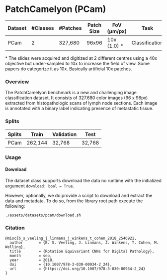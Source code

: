 # PatchCamelyon (PCam)

| Dataset | #Classes | #Patches | Patch Size | FoV (μm/px) | Task | Cancer Type |
|---|---|---|---|---| ---| ---|
| PCam | 2 | 327,680 | 96x96 | 10x (1.0) \* | Classification | Breast |

\* The slides were acquired and digitized at 2 different centres using a 40x objective but under-sampled to 10x to increase the field of view. Some papers do categorize it as 10x. Basically artificial 10x patches.

### Overview

The PatchCamelyon benchmark is a new and challenging image classification dataset. It consists of 327.680 color images (96 x 96px) extracted from histopathologic scans of lymph node sections. Each image is annotated with a binary label indicating presence of metastatic tissue.

### Splits

| Splits | Train | Validation | Test |
|---|---|---|---|
| PCam | 262,144 | 32,768 | 32,768 |


### Usage

#### Download
The dataset class supports download the data no runtime with the initialized argument
`download: bool = True`.

However, optionally, we do provide a script to download and extract the data and metadata.
To do so, from the library root path execute the following:
```sh
./assets/datasets/pcam/download.sh
```

### Citation
```
@misc{b_s_veeling_j_linmans_j_winkens_t_cohen_2018_2546921,
  author       = {B. S. Veeling, J. Linmans, J. Winkens, T. Cohen, M. Welling},
  title        = {Rotation Equivariant CNNs for Digital Pathology},
  month        = sep,
  year         = 2018,
  doi          = {10.1007/978-3-030-00934-2_24},
  url          = {https://doi.org/10.1007/978-3-030-00934-2_24}
}
```

